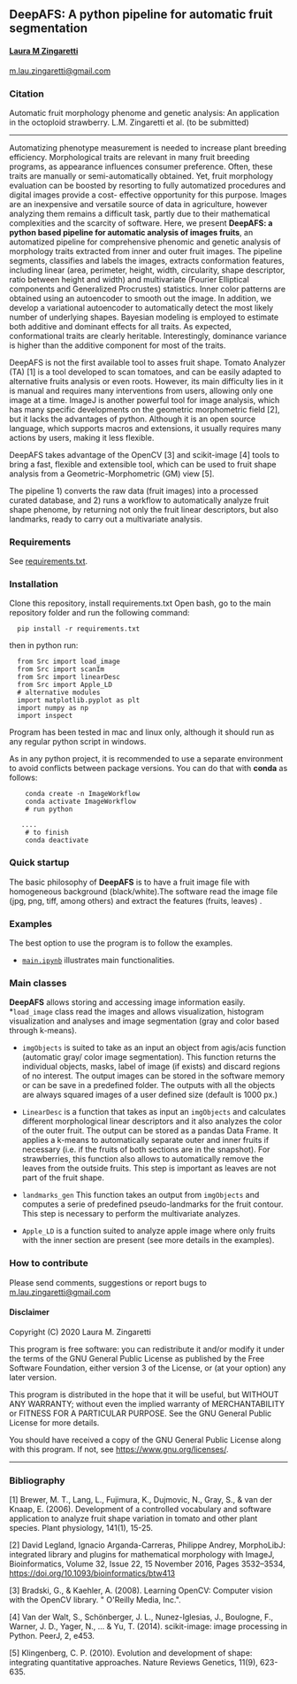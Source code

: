 ## DeepAFS: A python pipeline for automatic fruit segmentation

#### [Laura M Zingaretti](https://publons.com/researcher/3104357/maria-laura-zingaretti/)
m.lau.zingaretti@gmail.com

### Citation

Automatic fruit morphology phenome and genetic analysis: An application in the octoploid strawberry. L.M. Zingaretti et al. (to be submitted)

---
Automatizing phenotype measurement is needed to increase plant breeding efficiency. Morphological traits are relevant in many fruit breeding programs, as appearance influences consumer preference. Often, these traits are manually or semi-automatically obtained. Yet, fruit morphology evaluation can be boosted by resorting to fully automatized procedures and digital images provide a cost- effective opportunity for this purpose. Images are an inexpensive and versatile source of data in agriculture, however analyzing them remains a difficult task, partly due to their mathematical complexities and the scarcity of software. Here, we present **DeepAFS: a python based pipeline for automatic analysis of images fruits**, an automatized pipeline for comprehensive phenomic and genetic analysis of morphology traits extracted from inner and outer fruit images. The pipeline segments, classifies and labels the images, extracts conformation features, including linear (area, perimeter, height, width, circularity, shape descriptor, ratio between height and width) and multivariate (Fourier Elliptical components and Generalized Procrustes) statistics. Inner color patterns are obtained using an autoencoder to smooth out the image. In addition, we develop a variational autoencoder to automatically detect the most likely number of underlying shapes. Bayesian modeling is employed to estimate both additive and dominant effects for all traits. As expected, conformational traits are clearly heritable. Interestingly, dominance variance is higher than the additive component for most of the traits. 

DeepAFS is not the first available tool to  asses fruit shape. Tomato Analyzer (TA) [1] is a tool developed to scan tomatoes, and can be easily adapted to alternative fruits analysis or even roots. However, its main difficulty lies in it is manual and requires many interventions from users, allowing only one image at a time. ImageJ is another powerful tool for image analysis, which has many specific developments on the geometric morphometric field [2], but it lacks the advantages of python. Although it is an open source language, which supports macros and  extensions, it usually requires many actions by users, making it less flexible.   

DeepAFS takes advantage of the OpenCV [3] and scikit-image [4] tools to bring a fast, flexible and extensible tool, which can be used to fruit shape analysis from a Geometric-Morphometric (GM) view [5]. 

The pipeline 1) converts the raw data (fruit images) into a processed curated database, and 2) runs a workflow to automatically analyze fruit shape phenome, by returning not only the fruit linear descriptors, but also landmarks, ready to carry out a multivariate analysis.

### Requirements
See [requirements.txt](https://github.com/lauzingaretti/DeepAFS/blob/master/requirements.txt).

### Installation
Clone this repository, install requirements.txt 
Open bash, go to the  main repository folder and run the following command:

      pip install -r requirements.txt

then in python run:

      from Src import load_image
      from Src import scanIm
      from Src import linearDesc
      from Src import Apple_LD
      # alternative modules
      import matplotlib.pyplot as plt
      import numpy as np
      import inspect

Program has been tested in mac and linux only, although it should run as any regular python script in windows.

As in any python project, it is recommended to use a separate environment to avoid conflicts between package versions. You can do that with **conda** as follows:

```
    conda create -n ImageWorkflow
    conda activate ImageWorkflow
    # run python

   ....
    # to finish
    conda deactivate
```
### Quick startup
The basic philosophy of **DeepAFS** is to have a fruit image file with homogeneous background (black/white).The software read the image file (jpg, png, tiff, among others) and extract the features (fruits, leaves)
.


### Examples
The best option to use the program is to follow the examples.
* [`main.ipynb`](https://github.com/lauzingaretti/DeepAFS/blob/master/main.ipynb) illustrates main functionalities.


### Main classes

**DeepAFS** allows storing and accessing image information easily.
*```load_image``` class read the images and allows visualization, histogram visualization and analyses and image segmentation (gray and color based through k-means).

* ```imgObjects``` is suited to take as an input an object  from agis/acis function (automatic gray/ color image segmentation). This function returns the individual objects, masks, label of image (if exists) and discard regions of no interest. The output images can be stored in the software memory or can be save in a predefined folder. The outputs with all the objects are always squared images of a user defined size (default is 1000 px.)

* ```LinearDesc``` is a function that takes as input an  `imgObjects` and calculates different morphological linear descriptors and it also analyzes the color of the outer fruit. The output can be stored as a pandas Data Frame.
 It applies a k-means to automatically separate outer and inner fruits if necessary (i.e. if the  fruits of both sections are in the snapshot). For strawberries, this function also allows to automatically remove the  leaves from the outside fruits. This step is important as leaves are  not part of the fruit shape.

* ```landmarks_gen``` This function takes an output from `imgObjects` and computes a serie of predefined pseudo-landmarks for the fruit contour. This step is necessary to perform the multivariate analyzes.

* ```Apple_LD``` is a function suited to analyze apple image where only fruits with the inner section are present (see more details in the examples). 


### How to contribute
Please send comments, suggestions or report bugs to m.lau.zingaretti@gmail.com

#### Disclaimer
Copyright (C) 2020 Laura M. Zingaretti

This program is free software: you can redistribute it and/or modify
it under the terms of the GNU General Public License as published by
the Free Software Foundation, either version 3 of the License, or
(at your option) any later version.

This program is distributed in the hope that it will be useful,
but WITHOUT ANY WARRANTY; without even the implied warranty of
MERCHANTABILITY or FITNESS FOR A PARTICULAR PURPOSE.  See the
GNU General Public License for more details.

You should have received a copy of the GNU General Public License
along with this program.  If not, see <https://www.gnu.org/licenses/>.


---

### Bibliography

[1] Brewer, M. T., Lang, L., Fujimura, K., Dujmovic, N., Gray, S., & van der Knaap, E. (2006). Development of a controlled vocabulary and software application to analyze fruit shape variation in tomato and other plant species. Plant physiology, 141(1), 15-25.

[2] David Legland, Ignacio Arganda-Carreras, Philippe Andrey, MorphoLibJ: integrated library and plugins for mathematical morphology with ImageJ, Bioinformatics, Volume 32, Issue 22, 15 November 2016, Pages 3532–3534, https://doi.org/10.1093/bioinformatics/btw413

[3] Bradski, G., & Kaehler, A. (2008). Learning OpenCV: Computer vision with the OpenCV library. " O'Reilly Media, Inc.".

[4] Van der Walt, S., Schönberger, J. L., Nunez-Iglesias, J., Boulogne, F., Warner, J. D., Yager, N., ... & Yu, T. (2014). scikit-image: image processing in Python. PeerJ, 2, e453.

[5] Klingenberg, C. P. (2010). Evolution and development of shape: integrating quantitative approaches. Nature Reviews Genetics, 11(9), 623-635.
